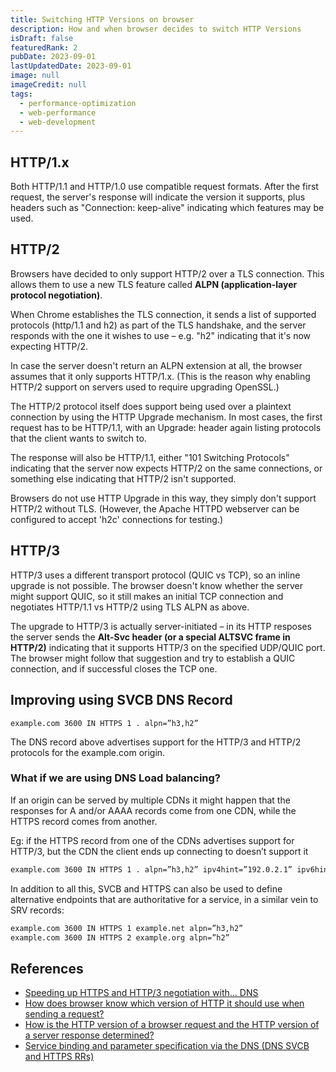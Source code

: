 ```yaml
---
title: Switching HTTP Versions on browser
description: How and when browser decides to switch HTTP Versions
isDraft: false
featuredRank: 2
pubDate: 2023-09-01
lastUpdatedDate: 2023-09-01
image: null
imageCredit: null
tags:
  - performance-optimization
  - web-performance
  - web-development
---
```


## HTTP/1.x

Both HTTP/1.1 and HTTP/1.0 use compatible request formats. After the first request, the server's response will indicate the version it supports, plus headers such as "Connection: keep-alive" indicating which features may be used.

## HTTP/2

Browsers have decided to only support HTTP/2 over a TLS connection. This allows them to use a new TLS feature called **ALPN (application-layer protocol negotiation)**.

When Chrome establishes the TLS connection, it sends a list of supported protocols (http/1.1 and h2) as part of the TLS handshake, and the server responds with the one it wishes to use – e.g. "h2" indicating that it's now expecting HTTP/2.

In case the server doesn't return an ALPN extension at all, the browser assumes that it only supports HTTP/1.x. (This is the reason why enabling HTTP/2 support on servers used to require upgrading OpenSSL.)

The HTTP/2 protocol itself does support being used over a plaintext connection by using the HTTP Upgrade mechanism. In most cases, the first request has to be HTTP/1.1, with an Upgrade: header again listing protocols that the client wants to switch to.

The response will also be HTTP/1.1, either "101 Switching Protocols" indicating that the server now expects HTTP/2 on the same connections, or something else indicating that HTTP/2 isn't supported.

Browsers do not use HTTP Upgrade in this way, they simply don't support HTTP/2 without TLS. (However, the Apache HTTPD webserver can be configured to accept 'h2c' connections for testing.)

## HTTP/3

HTTP/3 uses a different transport protocol (QUIC vs TCP), so an inline upgrade is not possible. The browser doesn't know whether the server might support QUIC, so it still makes an initial TCP connection and negotiates HTTP/1.1 vs HTTP/2 using TLS ALPN as above.

The upgrade to HTTP/3 is actually server-initiated – in its HTTP resposes the server sends the **Alt-Svc header (or a special ALTSVC frame in HTTP/2)** indicating that it supports HTTP/3 on the specified UDP/QUIC port. The browser might follow that suggestion and try to establish a QUIC connection, and if successful closes the TCP one.

## Improving using SVCB DNS Record

```
example.com 3600 IN HTTPS 1 . alpn=”h3,h2”
```

The DNS record above advertises support for the HTTP/3 and HTTP/2 protocols for the example.com origin.

### What if we are using DNS Load balancing?

If an origin can be served by multiple CDNs it might happen that the responses for A and/or AAAA records come from one CDN, while the HTTPS record comes from another.

Eg: if the HTTPS record from one of the CDNs advertises support for HTTP/3, but the CDN the client ends up connecting to doesn’t support it

```txt
example.com 3600 IN HTTPS 1 . alpn=”h3,h2” ipv4hint=”192.0.2.1” ipv6hint=”2001:db8::1”
```

In addition to all this, SVCB and HTTPS can also be used to define alternative endpoints that are authoritative for a service, in a similar vein to SRV records:

```txt
example.com 3600 IN HTTPS 1 example.net alpn=”h3,h2”
example.com 3600 IN HTTPS 2 example.org alpn=”h2”
```

## References

- [Speeding up HTTPS and HTTP/3 negotiation with... DNS](https://blog.cloudflare.com/speeding-up-https-and-http-3-negotiation-with-dns/)
- [How does browser know which version of HTTP it should use when sending a request?](https://superuser.com/questions/1659248/how-does-browser-know-which-version-of-http-it-should-use-when-sending-a-request)
- [How is the HTTP version of a browser request and the HTTP version of a server response determined?](https://superuser.com/questions/670889/how-is-the-http-version-of-a-browser-request-and-the-http-version-of-a-server-re)
- [Service binding and parameter specification via the DNS (DNS SVCB and HTTPS RRs)](https://datatracker.ietf.org/doc/html/draft-ietf-dnsop-svcb-https-12)
